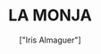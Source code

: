 ---
title: 'LA MONJA'
description: 'Según la leyenda de la monja de la catedral cuenta que cada noche en lo más alto de la catedral, se puede ver la sombra de una mujer vestida de blanco quien desde el campanario, en la parte izquierda, quien mira hacia el horizonte esperando reunirse con su amado.'
pubDate: '2024-04-07T15:21:49.613Z'
heroImage: '/monja.jpg'
categories: ['terror', 'iglesia', 'fantasmas']
tags: ['mujer', 'monja', 'negro', 'blanco', 'Peliculas', 'sangre']
author: '["Iris Almaguer"]'
---